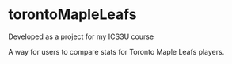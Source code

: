 # torontoMapleLeafs

Developed as a project for my ICS3U course

A way for users to compare stats for Toronto Maple Leafs players.

